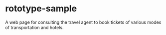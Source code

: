 # rototype-sample
A web page for consulting the travel agent to book tickets  of various modes of transportation and hotels. 
